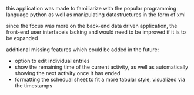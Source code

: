 this application was made to familiarize with the popular programming language python as well as manipulating datastructures in the form of xml

since the focus was more on the back-end data driven application, the front-end user interfaceis lacking and would need to be improved if it is to be expanded

additional missing features which could be added in the future:
- option to edit individual entries
- show the remaining time of the current activity, as well as automatically showing the next activity once it has ended
- formatting the schedual sheet to fit a more tabular style, visualized via the timestamps
